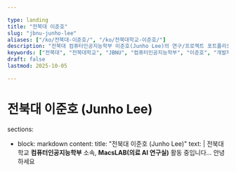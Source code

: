 ```yaml
---

type: landing
title: "전북대 이준호"
slug: "jbnu-junho-lee"
aliases: ["/ko/전북대-이준호/", "/ko/전북대학교-이준호/"]
description: "전북대 컴퓨터인공지능학부 이준호(Junho Lee)의 연구/프로젝트 포트폴리오."
keywords: ["전북대", "전북대학교", "JBNU", "컴퓨터인공지능학부", "이준호", "개발자"]
draft: false
lastmod: 2025-10-05

---
```


# 전북대 이준호 (Junho Lee)
sections:
  - block: markdown
    content:
      title: "전북대 이준호 (Junho Lee)"
      text: |
        전북대학교 **컴퓨터인공지능학부** 소속, **MacsLAB(의료 AI 연구실)** 활동 중입니다…
        안녕하세요
